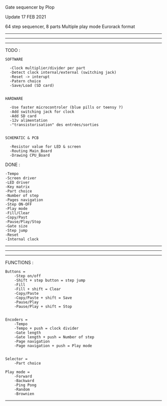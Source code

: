   Gate sequencer by Plop

  Update 17 FEB 2021

  64 step sequencer, 8 parts
  Multiple play mode
  Eurorack format

  ________________________________________________________________________________________________
  ________________________________________________________________________________________________
  ________________________________________________________________________________________________

  TODO :

    SOFTWARE

      -Clock multiplier/divider per part
      -Detect clock internal/external (switching jack)
      -Reset -> interupt
      -Patern choice
      -Save/Load (SD card)
  

    HARDWARE

      -Use faster microcontroler (blue pills or teensy ?)
      -Add switching jack for clock
      -Add SD card
      -12v alimentation
      -"transistorisation" des entrées/sorties
      
      
    SCHEMATIC & PCB
    
      -Resistor value for LED & screen
      -Routing Main_Board
      -Drawing CPU_Board


  DONE :

    -Tempo
    -Screen driver
    -LED driver
    -Key matrix
    -Part choice
    -Number of step
    -Pages navigation
    -Step ON-OFF
    -Play mode
    -Fill/Clear
    -Copy/Past
    -Pause/Play/Stop
    -Gate size
    -Step jump
    -Reset
    -Internal clock

  ________________________________________________________________________________________________
  ________________________________________________________________________________________________
  ________________________________________________________________________________________________


  FUNCTIONS :
  

    Buttons =
        -Step on/off
        -Shift + step button = step jump
        -Fill
        -Fill + shift = Clear
        -Copy/Paste
        -Copy/Paste + shift = Save
        -Pause/Play
        -Pause/Play + shift = Stop
    

    Encoders =
        -Tempo
        -Tempo + push = clock divider
        -Gate length
        -Gate length + push = Number of step
        -Page navigation
        -Page navigation + push = Play mode
    

    Selector =
        -Part choice

    Play mode =
        -Forward
        -Backward
        -Ping Pong
        -Random
        -Brownien
    

  --------------------------------------------------------------------------

